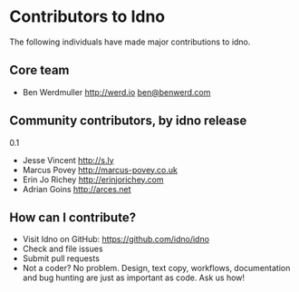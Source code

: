 Contributors to Idno
====================

The following individuals have made major contributions to idno.

Core team
---------

* Ben Werdmuller <http://werd.io> <ben@benwerd.com>

Community contributors, by idno release
---------------------------------------

0.1

* Jesse Vincent <http://s.ly>
* Marcus Povey <http://marcus-povey.co.uk>
* Erin Jo Richey <http://erinjorichey.com>
* Adrian Goins <http://arces.net>

How can I contribute?
---------------------

* Visit Idno on GitHub: https://github.com/idno/idno
* Check and file issues
* Submit pull requests
* Not a coder? No problem. Design, text copy, workflows, documentation and bug hunting are just as important as code. Ask us how!
